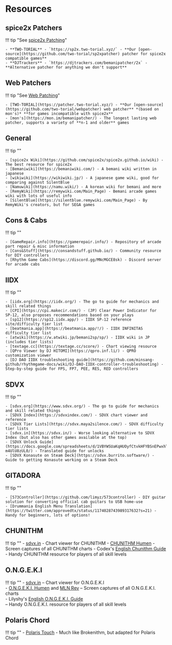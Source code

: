 # Resources

## spice2x Patchers

!!! tip "See [spice2x Patching](./extras/patchsp2x.md)"

    - **TWO-TORIAL** - `https://sp2x.two-torial.xyz/` - **Our [open-source](https://github.com/two-torial/sp2xpatcher) patcher for spice2x compatible games**
    - **DJTrackers** - `https://djtrackers.com/bemanipatcher/2x` - **Alternative patcher for anything we don't support**

## Web Patchers

!!! tip "See [Web Patching](./extras/patchweb.md)"

    - [TWO-TORIAL](https://patcher.two-torial.xyz/) - **Our [open-source](https://github.com/two-torial/webpatcher) web patcher** *(based on mon's)* **for games incompatible with spice2x**
    - [mon's](https://mon.im/bemanipatcher/) - The longest lasting web patcher, supports a variety of **n-1 and older** games

## General

!!! tip ""

    - [spice2x Wiki](https://github.com/spice2x/spice2x.github.io/wiki) - The best resource for spice2x
    - [Bemaniwiki](https://bemaniwiki.com/) - A bemani wiki written in japanese
    - [wikiwiki](https://wikiwiki.jp/) - A japanese game wiki, good for comparing against SilentBlue
    - [Namuwiki](https://namu.wiki/) - A korean wiki for bemani and more 
    - [RemyWiki](https://remywiki.com/Main_Page) - Bemani arcade games wiki with lots of useful info
    - [SilentBlue](https://silentblue.remywiki.com/Main_Page) - By RemyWiki's creators, but for SEGA games

## Cons & Cabs

!!! tip ""

    - [GameRepair.info](https://gamerepair.info/) - Repository of arcade part repair & misc information
    - [Cons&Stuff](https://consandstuff.github.io/) - Community resource for DIY controllers
    - [Rhythm Game Cabs](https://discord.gg/MNcMGCE8sk) - Discord server for arcade cabs

## IIDX

!!! tip ""

    - [iidx.org](https://iidx.org/) - The go to guide for mechanics and skill related things
    - [CPI](https://cpi.makecir.com/) - (JP) Clear Power Indicator for SP☆12, also proposes recommendations based on your plays
    - [sp12](https://sp12.iidx.app/) - IIDX SP☆12 reference site/difficulty tier list
    - [beatmania.app](https://beatmania.app/!/) - IIDX INFINITAS difficulty tier list
    - [atwiki](https://w.atwiki.jp/bemani2sp/sp/) - IIDX wiki in JP (includes tier lists)
    - [textage.cc](https://textage.cc/score/) - Chart viewing resource
    - [QPro Viewer by DJ HITOMI](https://qpro.inf.li/) - QPRO customization viewer
    - [DJ DAO IIDX troubleshooting guide](https://github.com/minsang-github/rhythmgame-docs/wiki/DJ-DAO-IIDX-controller-troubleshooting) - Step-by-step guide for FPS, FP7, PEE, RES, RED controllers

## SDVX

!!! tip ""

    - [sdvx.org](https://www.sdvx.org/) - The go to guide for mechanics and skill related things
    - [SDVX Index](https://sdvxindex.com/) - SDVX chart viewer and reference
    - [SDVX Tier Lists](https://sdvx.maya2silence.com/) - SDVX difficulty tier lists
    - [sdvx.in](https://sdvx.in/) - Worse looking alternative to SDVX Index (but also has other games available at the top)
    - [SDVX Unlock Guide](https://docs.google.com/spreadsheets/d/1VBYWSUaKqHUOyfCtvkHFYBSnEPwxhTh8-m4UlU8zUL0/) - Translated guide for unlocks
    - [SDVX Konasute on Steam Deck](https://sdvx.burrito.software/) - Guide to getting Konasute working on a Steam Deck

## GITADORA

!!! tip ""

    - [573Controller](https://github.com/limyz/573controller) - DIY guitar solution for converting official cab guitars to USB home-use
    - [Drummania English Menu Translation](https://twitter.com/approvedtx/status/1174028743989317632?s=21) - Handy for beginners, lots of options!

## CHUNITHM

!!! tip ""
    - [sdvx.in](https://sdvx.in/chunithm.html) - Chart viewer for CHUNITHM
    - [CHUNITHM Humen](https://www.youtube.com/@chunithm_humen) - Screen captures of all CHUNITHM charts
    - Codex's [English Chunithm Guide](https://chunithm.org) -
    Handy CHUNITHM resource for players of all skill levels

## O.N.G.E.K.I

!!! tip ""
    - [sdvx.in](https://sdvx.in/ongeki.html) – Chart viewer for O.N.G.E.K.I  
    - [O.N.G.E.K.I. Humen](https://www.youtube.com/@ongeki_humen) and [MLN Rev](https://www.youtube.com/@MLN_Rev) – Screen captures of all O.N.G.E.K.I. charts  
    - Lilyshy's [English O.N.G.E.K.I. Guide](https://docs.google.com/document/d/1HKCW7DWjYRnVjCmPzrQwDKC0wKTi41X-Y-dP1-ygliU/view)  
    – Handy O.N.G.E.K.I. resource for players of all skill levels

## Polaris Chord

!!! tip ""
    - [Polaris Touch](http://girlsband.party/polaris-touch.html) - Much like Brokenithm, but adapted for Polaris Chord
